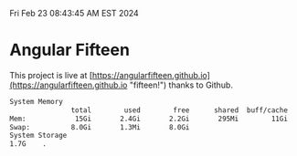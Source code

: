 Fri Feb 23 08:43:45 AM EST 2024

# Angular Fifteen


This project is live at [https://angularfifteen.github.io](https://angularfifteen.github.io "fifteen!") thanks to Github.

```bash
System Memory
               total        used        free      shared  buff/cache   available
Mem:            15Gi       2.4Gi       2.2Gi       295Mi        11Gi        12Gi
Swap:          8.0Gi       1.3Mi       8.0Gi
System Storage
1.7G	.
